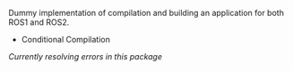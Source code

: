 Dummy implementation of compilation and building an application for both ROS1 and ROS2.
* Conditional Compilation

*Currently resolving errors in this package*


